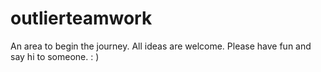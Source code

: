 # outlierteamwork
An area to begin the journey. All ideas are welcome. Please have fun and say hi to someone. : )
